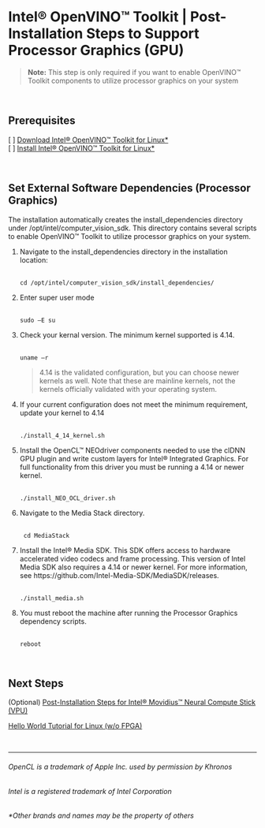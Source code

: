

# Intel® OpenVINO™ Toolkit | Post-Installation Steps to Support Processor Graphics (GPU)

> **Note:**  This step is only required if you want to enable OpenVINO™ Toolkit components to utilize processor graphics on your system

<br>

## Prerequisites

[ ] [Download Intel® OpenVINO™ Toolkit for Linux*](https://software.intel.com/en-us/openvino-toolkit/choose-download)<br>
[ ] [Install Intel® OpenVINO™ Toolkit for Linux*](https://github.com/hunnel/openVINO_install_guide_linux_without_FPGA/blob/master/readme.md)<br>

<br>

## Set External Software Dependencies (Processor Graphics)

The installation automatically creates the install_dependencies directory under /opt/intel/computer_vision_sdk. This directory contains several scripts to enable OpenVINO™ Toolkit to utilize processor graphics on your system.

<ol>
  
  <li> Navigate to the install_dependencies directory in the installation location:</li><br>

    cd /opt/intel/computer_vision_sdk/install_dependencies/

  <li> Enter super user mode</li><br>
  
    sudo –E su
    
  <li> Check your kernal version. The minimum kernel supported is 4.14.</li><br>
  
    uname –r
  
> 4.14 is the validated configuration, but you can choose newer kernels as well. Note that these are mainline kernels, not the kernels officially validated with your operating system.

  <li> If your current configuration does not meet the minimum requirement, update your kernel to 4.14</li><br>

    ./install_4_14_kernel.sh

<li> Install the OpenCL™ NEOdriver components needed to use the clDNN GPU plugin and write custom layers for Intel® Integrated Graphics. For full functionality from this driver you must be running a 4.14 or newer kernel.</li><br>

    ./install_NEO_OCL_driver.sh

<li> Navigate to the Media Stack directory.</li><br>
    
     cd MediaStack

<li> Install the Intel® Media SDK. This SDK offers access to hardware accelerated video codecs and frame processing. This version of Intel Media SDK also requires a 4.14 or newer kernel. For more information, see https://github.com/Intel-Media-SDK/MediaSDK/releases.
</li><br>

    ./install_media.sh

<li> You must reboot the machine after running the Processor Graphics dependency scripts.</li><br>

    reboot

</ol>

<br>

## Next Steps

(Optional) [Post-Installation Steps for Intel® Movidius™ Neural Compute Stick (VPU)](https://github.com/hunnel/openVINO_install_guide_linux_without_FPGA/blob/master/install_USB_rules_linux.md)

[Hello World Tutorial for Linux (w/o FPGA)](https://github.com/hunnel/openVINO_install_guide_linux_without_FPGA/blob/master/hello_world_tutorial_linux.md)

<br>


***

###### OpenCL is a trademark of Apple Inc. used by permission by Khronos   
###### Intel is a registered trademark of Intel Corporation
###### &ast;Other brands and names may be the property of others
